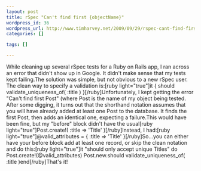 ```yaml
--- 
layout: post
title: rSpec "Can't find first {objectName}"
wordpress_id: 36
wordpress_url: http://www.timharvey.net/2009/09/29/rspec-cant-find-first-objectname/
categories: []

tags: []

---
```

While cleaning up several rSpec tests for a Ruby on Rails app, I ran across an error that didn't show up in Google. It didn't make sense that my tests kept failing.The solution was simple, but not obvious to a new rSpec user. The clean way to specify a validation is:[ruby light="true"]it { should validate_uniqueness_of( :title ) }[/ruby]Unfortunately, I kept getting the error "Can't find first Post" (where Post is the name of my object being tested. After some digging, it turns out that the shorthand notation assumes that you will have already added at least one Post to the database. It finds the first Post, then adds an identical one, expecting a failure.This would have been fine, but my "before" block didn't have the usual[ruby light="true"]Post.create!( :title =&gt; 'Title' )[/ruby]Instead, I had:[ruby light="true"]@valid_attributes = { :title =&gt; 'Title' }[/ruby]So...you can either have your before block add at least one record, or skip the clean notation and do this:[ruby light="true"]it &quot;should only accept unique Titles&quot; do  Post.create!(@valid_attributes)  Post.new.should validate_uniqueness_of( :title )end[/ruby]That's it!

